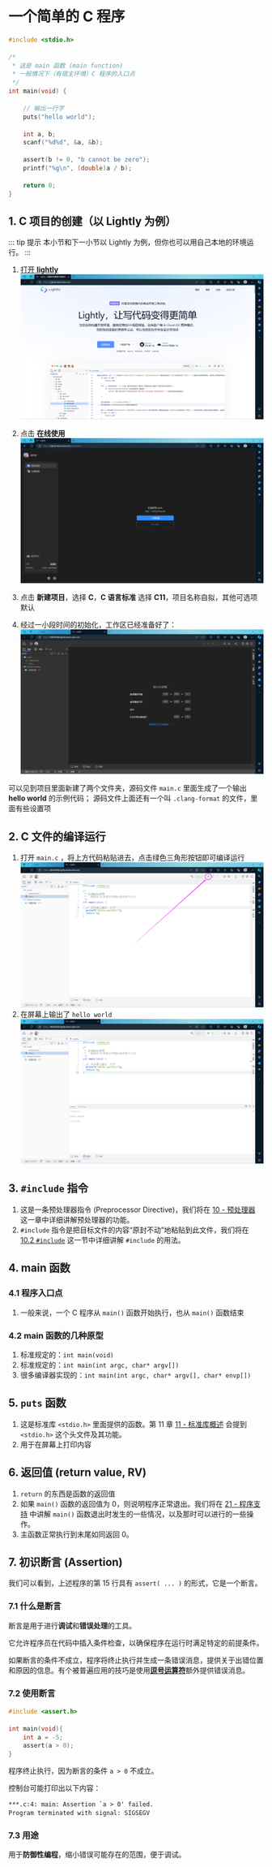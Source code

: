 # 一个简单的 C 程序

```c
#include <stdio.h>

/*
 * 这是 main 函数 (main function)
 * 一般情况下（有宿主环境）C 程序的入口点
 */
int main(void) {

    // 输出一行字
    puts("hello world");

    int a, b;
    scanf("%d%d", &a, &b);

    assert(b != 0, "b cannot be zero");
    printf("%g\n", (double)a / b);

    return 0;
}
```

## 1. C 项目的创建（以 Lightly 为例）

::: tip 提示
本小节和下一小节以 Lightly 为例，但你也可以用自己本地的环境运行。
:::

1. [打开 **lightly**
   ![打开 lightly](/images/语法和标准库/2_一个简单的C程序/001.png)](https://lightly.teamcode.com/)

2. 点击 **在线使用**
   ![在线使用](/images/语法和标准库/2_一个简单的C程序/002.png)

3. 点击 **新建项目**，选择 **C**，**C 语言标准** 选择 **C11**，项目名称自拟，其他可选项默认

4. 经过一小段时间的初始化，工作区已经准备好了：
   ![工作区准备完毕](/images/语法和标准库/2_一个简单的C程序/003.png)

可以见到项目里面新建了两个文件夹，源码文件 `main.c` 里面生成了一个输出 **hello world** 的示例代码；
源码文件上面还有一个叫 `.clang-format` 的文件，里面有些设置项

## 2. C 文件的编译运行

1. 打开 `main.c` ，将上方代码粘贴进去，点击绿色三角形按钮即可编译运行
   ![编译运行](/images/语法和标准库/2_一个简单的C程序/004.png)
2. 在屏幕上输出了 `hello world`
   ![hello world](/images/语法和标准库/2_一个简单的C程序/005.png)

## 3. `#include` 指令

1. 这是一条预处理器指令 (Preprocessor Directive)，我们将在 [10 - 预处理器](10_预处理器.md) 这一章中详细讲解预处理器的功能。
2. `#include` 指令是把目标文件的内容“原封不动”地粘贴到此文件，我们将在 [10.2 `#include`](10_预处理器/10_2_include.md) 这一节中详细讲解 `#include` 的用法。

## 4. main 函数

### 4.1 程序入口点

1. 一般来说，一个 C 程序从 `main()` 函数开始执行，也从 `main()` 函数结束

### 4.2 main 函数的几种原型

1. 标准规定的：`int main(void)`
2. 标准规定的：`int main(int argc, char* argv[])`
3. 很多编译器实现的：`int main(int argc, char* argv[], char* envp[])`

## 5. `puts` 函数

1. 这是标准库 `<stdio.h>` 里面提供的函数。第 11 章 [11 - 标准库概述](11_标准库概述.md) 会提到 `<stdio.h>` 这个头文件及其功能。
2. 用于在屏幕上打印内容

## 6. 返回值 (return value, RV)

1. `return` 的东西是函数的返回值
2. 如果 `main()` 函数的返回值为 0，则说明程序正常退出。我们将在 [21 - 程序支持](21_程序支持.md) 中讲解 `main()` 函数退出时发生的一些情况，以及那时可以进行的一些操作。
3. 主函数正常执行到末尾如同返回 0。

## 7. 初识断言 (Assertion)

我们可以看到，上述程序的第 15 行具有 `assert( ... )` 的形式，它是一个断言。

### 7.1 什么是断言

断言是用于进行**调试**和**错误处理**的工具。

它允许程序员在代码中插入条件检查，以确保程序在运行时满足特定的前提条件。

如果断言的条件不成立，程序将终止执行并生成一条错误消息，提供关于出错位置和原因的信息。有个被普遍应用的技巧是使用[**逗号运算符**](/教程/正文/语法和标准库/4_表达式/4_1_运算符/4_1_7_逗号运算符.md)额外提供错误消息。

### 7.2 使用断言

```c
#include <assert.h>

int main(void){
    int a = -5;
    assert(a > 0);
}
```

程序终止执行，因为断言的条件 `a > 0` 不成立。

控制台可能打印出以下内容：

```txt
***.c:4: main: Assertion `a > 0' failed.
Program terminated with signal: SIGSEGV
```

### 7.3 用途

用于**防御性编程**，缩小错误可能存在的范围，便于调试。
